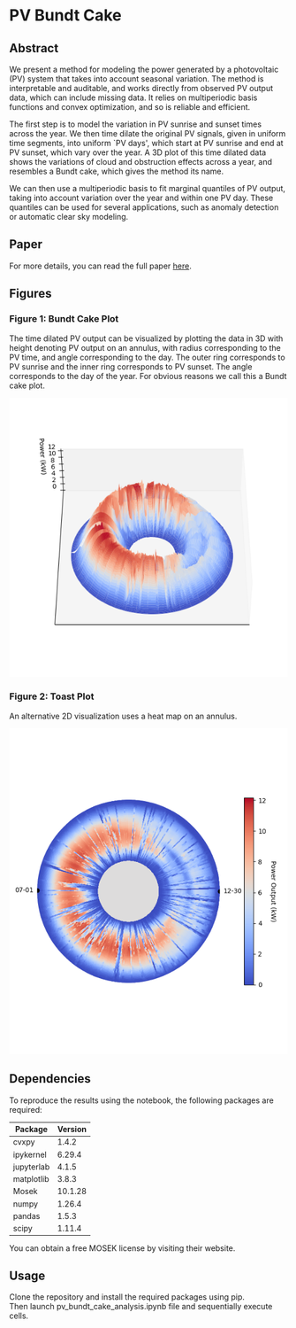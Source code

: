 # PV Bundt Cake

## Abstract
We present a method for modeling the power generated by a photovoltaic (PV) 
system that takes into account seasonal variation. The method is interpretable 
and auditable, and works directly from observed PV output data, which can 
include missing data. It relies on multiperiodic basis functions and convex 
optimization, and so is reliable and efficient.

The first step is to model the variation in PV sunrise and sunset times across 
the year. We then time dilate the original PV signals, given in uniform time 
segments, into uniform `PV days', which start at PV sunrise and end at PV sunset, 
which vary over the year. A 3D plot of this time dilated data shows the variations 
of cloud and obstruction effects across a year, and resembles a Bundt cake, which 
gives the method its name.

We can then use a multiperiodic basis to fit marginal quantiles of PV output, 
taking into account variation over the year and within one PV day. These quantiles 
can be used for several applications, such as anomaly detection or automatic 
clear sky modeling.

## Paper
For more details, you can read the full paper [here](https://stanford.edu/~boyd/papers/bundt.html).

## Figures

### Figure 1: Bundt Cake Plot
The time dilated PV output can be visualized by plotting the data in 3D with height 
denoting PV output on an annulus, with radius corresponding to the PV time, and 
angle corresponding to the day. The outer ring corresponds to PV sunrise and the 
inner ring corresponds to PV sunset. The angle corresponds to the day of the year. 
For obvious reasons we call this a Bundt cake plot.

![Bundt Cake Plot](figs/cake.png)

### Figure 2: Toast Plot
An alternative 2D visualization uses a heat map on an annulus.

![Toast Plot](figs/toast.png)

## Dependencies
To reproduce the results using the notebook, the following packages are required:

| Package      | Version  |
|--------------|----------|
| cvxpy        | 1.4.2    |
| ipykernel    | 6.29.4   |
| jupyterlab   | 4.1.5    |
| matplotlib   | 3.8.3    |
| Mosek        | 10.1.28  |
| numpy        | 1.26.4   |
| pandas       | 1.5.3    |
| scipy        | 1.11.4   |

You can obtain a free MOSEK license by visiting their website.

## Usage
Clone the repository and install the required packages using pip.  
Then launch pv_bundt_cake_analysis.ipynb file and sequentially execute cells.

